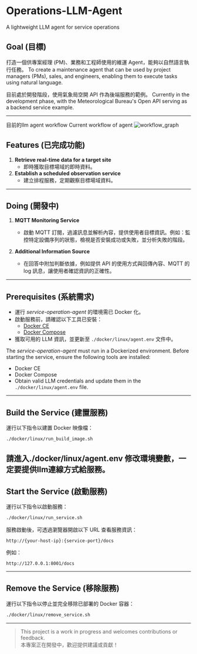 # Operations-LLM-Agent
A lightweight LLM agent for service operations

## Goal (目標)
打造一個供專案經理 (PM)、業務和工程師使用的維運 Agent，能夠以自然語言執行任務。
To create a maintenance agent that can be used by project managers (PMs), sales, and engineers, enabling them to execute tasks using natural language.

目前處於開發階段，使用氣象局空開 API 作為後端服務的範例。
Currently in the development phase, with the Meteorological Bureau's Open API serving as a backend service example.

---
目前的llm agent workflow
Current workflow of agent
![workflow_graph](https://github.com/user-attachments/assets/91e8bf7e-f694-4580-be91-7156340fa088)


## Features (已完成功能)

1. **Retrieve real-time data for a target site**
   - 即時獲取目標場域的即時資料。
2. **Establish a scheduled observation service**
   - 建立排程服務，定期觀察目標場域資料。

---

## Doing (開發中)

1. **MQTT Monitoring Service**
   - 啟動 MQTT 訂閱，過濾訊息並解析內容，提供使用者目標資訊。例如：監控特定設備序列的狀態，檢視是否安裝成功或失敗，並分析失敗的階段。

2. **Additional Information Source**
   - 在回答中附加判斷依據，例如提供 API 的使用方式與回傳內容、MQTT 的 log 訊息，讓使用者確認資訊的正確性。

---

## Prerequisites (系統需求)

- 運行 *service-operation-agent* 的環境需已 Docker 化。
- 啟動服務前，請確認以下工具已安裝：
  - [Docker CE](https://docs.docker.com/install/)
  - [Docker Compose](https://docs.docker.com/compose/install/)
- 獲取可用的 LLM 資訊，並更新至 `./docker/linux/agent.env` 文件中。

The *service-operation-agent* must run in a Dockerized environment.
Before starting the service, ensure the following tools are installed:
- Docker CE
- Docker Compose
- Obtain valid LLM credentials and update them in the `./docker/linux/agent.env` file.

---

## Build the Service (建置服務)

運行以下指令以建置 Docker 映像檔：
```bash
./docker/linux/run_build_image.sh
```

##

請進入./docker/linux/agent.env 修改環境變數，一定要提供llm連線方式給服務。
---

## Start the Service (啟動服務)

運行以下指令以啟動服務：
```bash
./docker/linux/run_service.sh
```
服務啟動後，可透過瀏覽器開啟以下 URL 查看服務資訊：
```
http://{your-host-ip}:{service-port}/docs
```
例如：
```
http://127.0.0.1:8001/docs
```

---

## Remove the Service (移除服務)

運行以下指令以停止並完全移除已部署的 Docker 容器：
```bash
./docker/linux/remove_service.sh
```

---


> This project is a work in progress and welcomes contributions or feedback.  
> 本專案正在開發中，歡迎提供建議或貢獻！  
